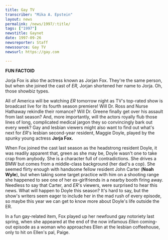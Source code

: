 ```yaml
---
title: Gay TV
transcriber: "Mika A. Epstein"
layout: news
permalink: /news/1997/:title/
tags: ["1997"]
newstitle: Gaynet
date: 1997-09-26
newsreporter: Staff
newssource: Gay TV
newsurl: https://gay.com

---
```

**FUN FACTOID**

Jorja Fox is also the actress known as Jorjan Fox. They're the same person, but when she joined the cast of *ER,* Jorjan shortened her name to Jorja. Oh, those showbiz types.

All of America will be watching *ER* tomorrow night as TV's top-rated show is broadcast live for its fourth season premiere! Will Dr. Ross and Nurse Hathaway rekindle their romance? Will Dr. Greene finally get over his assault from last season? And, more importantly, will the actors royally flub those lines of long, complicated medical jargon they so convincingly bark out every week? Gay and lesbian viewers might also want to find out what's next for *ER*'s lesbian second-year resident, Maggie Doyle, played by the spunky young actress **Jorja Fox.**

When Fox joined the cast last season as the headstrong resident Doyle, it was readily apparent that, green as she may be, Doyle wasn't one to take crap from anybody. She is a character full of contradictions. She drives a BMW but comes from a middle-class background (her dad's a cop). She seemed flirty enough with handsome fellow resident John Carter (**Noah Wyle**), but when taking some target practice with him on a shooting range she happened to see one of her ex-girlfriends in a nearby booth firing away. Needless to say that Carter, and *ER*'s viewers, were surprised to hear this news. What will happen to Doyle this season? It's hard to say, but the show's writers seem eager to include her in the mad rush of every episode, so maybe this year we can get to know more about Doyle's life outside the ER.

In a fun gay-related item, Fox played up her newfound gay notoriety last spring, when she appeared at the end of the now infamous *Ellen* coming-out episode as a woman who approaches Ellen at the lesbian coffeehouse, only to hit on Ellen's pal, Paige.
